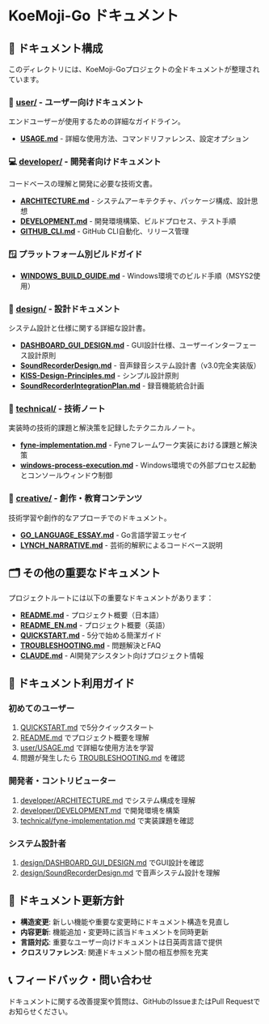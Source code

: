 # KoeMoji-Go ドキュメント

## 📁 ドキュメント構成

このディレクトリには、KoeMoji-Goプロジェクトの全ドキュメントが整理されています。

### 🎯 [user/](./user/) - ユーザー向けドキュメント
エンドユーザーが使用するための詳細なガイドライン。

- **[USAGE.md](./user/USAGE.md)** - 詳細な使用方法、コマンドリファレンス、設定オプション

### 💻 [developer/](./developer/) - 開発者向けドキュメント
コードベースの理解と開発に必要な技術文書。

- **[ARCHITECTURE.md](./developer/ARCHITECTURE.md)** - システムアーキテクチャ、パッケージ構成、設計思想
- **[DEVELOPMENT.md](./developer/DEVELOPMENT.md)** - 開発環境構築、ビルドプロセス、テスト手順
- **[GITHUB_CLI.md](./developer/GITHUB_CLI.md)** - GitHub CLI自動化、リリース管理

### 🪟 プラットフォーム別ビルドガイド
- **[WINDOWS_BUILD_GUIDE.md](./WINDOWS_BUILD_GUIDE.md)** - Windows環境でのビルド手順（MSYS2使用）

### 📐 [design/](./design/) - 設計ドキュメント
システム設計と仕様に関する詳細な設計書。

- **[DASHBOARD_GUI_DESIGN.md](./design/DASHBOARD_GUI_DESIGN.md)** - GUI設計仕様、ユーザーインターフェース設計原則
- **[SoundRecorderDesign.md](./design/SoundRecorderDesign.md)** - 音声録音システム設計書（v3.0完全実装版）
- **[KISS-Design-Principles.md](./design/KISS-Design-Principles.md)** - シンプル設計原則
- **[SoundRecorderIntegrationPlan.md](./design/SoundRecorderIntegrationPlan.md)** - 録音機能統合計画

### 🔧 [technical/](./technical/) - 技術ノート
実装時の技術的課題と解決策を記録したテクニカルノート。

- **[fyne-implementation.md](./technical/fyne-implementation.md)** - Fyneフレームワーク実装における課題と解決策
- **[windows-process-execution.md](./technical/windows-process-execution.md)** - Windows環境での外部プロセス起動とコンソールウィンドウ制御

### 🎨 [creative/](./creative/) - 創作・教育コンテンツ
技術学習や創作的なアプローチでのドキュメント。

- **[GO_LANGUAGE_ESSAY.md](./creative/GO_LANGUAGE_ESSAY.md)** - Go言語学習エッセイ
- **[LYNCH_NARRATIVE.md](./creative/LYNCH_NARRATIVE.md)** - 芸術的解釈によるコードベース説明

## 🗂️ その他の重要なドキュメント

プロジェクトルートには以下の重要なドキュメントがあります：

- **[README.md](../README.md)** - プロジェクト概要（日本語）
- **[README_EN.md](../README_EN.md)** - プロジェクト概要（英語）
- **[QUICKSTART.md](../QUICKSTART.md)** - 5分で始める簡潔ガイド
- **[TROUBLESHOOTING.md](../TROUBLESHOOTING.md)** - 問題解決とFAQ
- **[CLAUDE.md](../CLAUDE.md)** - AI開発アシスタント向けプロジェクト情報

## 📝 ドキュメント利用ガイド

### 初めてのユーザー
1. [QUICKSTART.md](../QUICKSTART.md) で5分クイックスタート
2. [README.md](../README.md) でプロジェクト概要を理解
3. [user/USAGE.md](./user/USAGE.md) で詳細な使用方法を学習
4. 問題が発生したら [TROUBLESHOOTING.md](../TROUBLESHOOTING.md) を確認

### 開発者・コントリビューター
1. [developer/ARCHITECTURE.md](./developer/ARCHITECTURE.md) でシステム構成を理解
2. [developer/DEVELOPMENT.md](./developer/DEVELOPMENT.md) で開発環境を構築
3. [technical/fyne-implementation.md](./technical/fyne-implementation.md) で実装課題を確認

### システム設計者
1. [design/DASHBOARD_GUI_DESIGN.md](./design/DASHBOARD_GUI_DESIGN.md) でGUI設計を確認
2. [design/SoundRecorderDesign.md](./design/SoundRecorderDesign.md) で音声システム設計を理解

## 🔄 ドキュメント更新方針

- **構造変更**: 新しい機能や重要な変更時にドキュメント構造を見直し
- **内容更新**: 機能追加・変更時に該当ドキュメントを同時更新
- **言語対応**: 重要なユーザー向けドキュメントは日英両言語で提供
- **クロスリファレンス**: 関連ドキュメント間の相互参照を充実

## 📞 フィードバック・問い合わせ

ドキュメントに関する改善提案や質問は、GitHubのIssueまたはPull Requestでお知らせください。